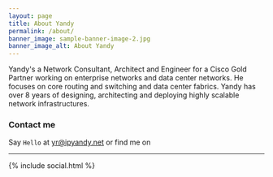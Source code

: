 ```yaml
---
layout: page
title: About Yandy
permalink: /about/
banner_image: sample-banner-image-2.jpg
banner_image_alt: About Yandy
---
```


Yandy's a Network Consultant, Architect and Engineer for a Cisco Gold Partner working on enterprise networks and data center networks. He focuses on core routing and switching and data center fabrics. Yandy has over 8 years of designing, architecting and deploying highly scalable network infrastructures. 

### Contact me

Say `Hello` at yr@ipyandy.net or find
me on

---

{% include social.html %}

